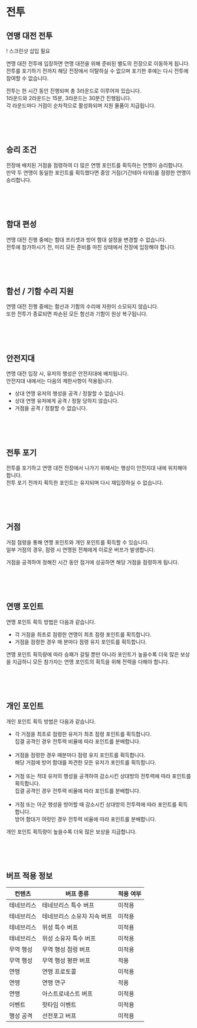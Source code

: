 # 전투

## 연맹 대전 전투

! 스크린샷 삽입 필요

연맹 대전 전투에 입장하면 연맹 대전을 위해 준비된 별도의 전장으로 이동하게 됩니다.<br>
전투를 포기하기 전까지 해당 전장에서 이탈하실 수 없으며 포기한 후에는 다시 전투에 참여할 수 없습니다.

전투는 한 시간 동안 진행되며 총 3라운드로 이루어져 있습니다.<br>
1라운드와 2라운드는 15분, 3라운드는 30분간 진행됩니다.<br>
각 라운드마다 거점이 순차적으로 활성화되며 지원 물품이 지급됩니다.

<br>
<br>
<br>


## 승리 조건
 
전장에 배치된 거점을 점령하여 더 많은 연맹 포인트를 획득하는 연맹이 승리합니다.<br>
만약 두 연맹이 동일한 포인트를 획득했다면 중앙 거점(기간테아 타워)를 점령한 연맹이 승리합니다.

<br>
<br>
<br>


## 함대 편성
 
연맹 대전 진행 중에는 함대 프리셋과 방어 함대 설정을 변경할 수 없습니다.<br>
전투에 참가하시기 전, 미리 모든 준비를 마친 상태에서 전장에 입장해야 합니다.

<br>
<br>
<br>


## 함선 / 기함 수리 지원

연맹 대전 진행 중에는 함선과 기함의 수리에 자원이 소모되지 않습니다.<br>
또한 전투가 종료되면 파손된 모든 함선과 기함이 원상 복구됩니다.

<br>
<br>
<br>


## 안전지대

연맹 대전 입장 시, 유저의 행성은 안전지대에 배치됩니다.<br>
안전지대 내에서는 다음의 제한사항이 적용됩니다.

- 상대 연맹 유저의 행성을 공격 / 정찰할 수 없습니다.<br>
- 상대 연맹 유저에게 공격 / 정찰 당하지 않습니다.<br>
- 거점을 공격 / 정찰할 수 없습니다.

<br>
<br>
<br>


## 전투 포기

전투를 포기하고 연맹 대전 전장에서 나가기 위해서는 행성이 안전지대 내에 위치해야 합니다.<br>
전투 포기 전까지 획득한 포인트는 유지되며 다시 재입장하실 수 없습니다.

<br>
<br>
<br>


## 거점

거점 점령을 통해 연맹 포인트와 개인 포인트를 획득할 수 있습니다.<br>
일부 거점의 경우, 점령 시 연맹원 전체에게 이로운 버프가 발생합니다.

거점을 공격하여 정해진 시간 동안 점거에 성공하면 해당 거점을 점령하게 됩니다.

<br>
<br>
<br>


## 연맹 포인트

연맹 포인트 획득 방법은 다음과 같습니다.

- 각 거점을 최초로 점령한 연맹이 최초 점령 포인트를 획득합니다.<br>
- 거점을 점령한 경우 매 분마다 점령 유지 포인트를 획득합니다.

연맹 포인트 획득량에 따라 승패가 갈릴 뿐만 아니라 포인트가 높을수록 더욱 많은 보상을 지급하니 모든 참가자는 연맹 포인트의 획득을 위해 전력을 다해야 합니다.

<br>
<br>
<br>


## 개인 포인트

개인 포인트 획득 방법은 다음과 같습니다.
 
- 각 거점을 최초로 점령한 유저가 최초 점령 포인트를 획득합니다.<br>
  집결 공격인 경우 전투력 비율에 따라 포인트를 분배합니다.<br><br>
- 거점을 점령한 경우 매분마다 점령 유지 포인트를 획득합니다.<br>
  해당 거점에 방어 함대를 파견한 모든 유저가 포인트를 획득합니다.<br><br>
- 거점 또는 적대 유저의 행성을 공격하여 감소시킨 상대방의 전투력에 따라 포인트를 획득합니다.<br>
  집결 공격인 경우 전투력 비율에 따라 포인트를 분배합니다.<br><br>
- 거점 또는 아군 행성을 방어할 때 감소시킨 상대방의 전투력에 따라 포인트를 획득합니다.<br>
  방어 함대가 여럿인 경우 전투력 비율에 따라 포인트를 분배합니다.

개인 포인트 획득량이 높을수록 더욱 많은 보상을 지급합니다.

<br>
<br>
<br>

## 버프 적용 정보

| 컨텐츠 | 버프 종류 | 적용 여부 |
| - | - | - |
| 테네브리스 | 테네브리스 특수 버프 | 미적용 |
| 테네브리스 | 테네브리스 소유자 지속 버프 | 미적용 |
| 테네브리스 | 위성 특수 버프 | 미적용 |
| 테네브리스 | 위성 소유자 특수 버프 | 미적용 |
| 무역 행성 | 무역 행성 점령 버프 | 미적용 |
| 무역 행성 | 무역 행성 평판 버프 | 적용 |
| 연맹 | 연맹 프로토콜 | 미적용 |
| 연맹 | 연맹 연구 | 적용 |
| 연맹 | 아스트로네스트 버프 | 미적용 |
| 이벤트 | 핫타임 이벤트 | 미적용 |
| 행성 공격 | 선전포고 버프 | 미적용 |

<br>
<br>
<br>

